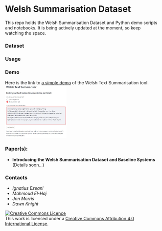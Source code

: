 # Welsh Summarisation Dataset
This repo holds the Welsh Summarisation Dataset and Python demo scripts and notebooks. It is being actively updated at the moment, so keep watching the space.

### Dataset

### Usage

### Demo
Here is the link to [a simple demo](https://share.streamlit.io/ignatiusezeani/welsh-text-summarizer/main/streamlit/app.py) of the Welsh Text Summarisation tool.
<img src="./img/demo_screenshot.JPG" alt="drawing" width="200"/>

<!-- ![This is an image](./img/demo_screenshot.JPG =100x100)
 -->
### Paper(s):
- **Introducing the Welsh Summarisation Dataset and Baseline Systems** (Details soon...)


### Contacts
- *Ignatius Ezeani*
- *Mahmoud El-Haj*
- *Jon Morris*
- *Dawn Knight*

<a rel="license" href="http://creativecommons.org/licenses/by/4.0/"><img alt="Creative Commons Licence" style="border-width:0" src="https://i.creativecommons.org/l/by/4.0/88x31.png" /></a><br />This work is licensed under a <a rel="license" href="http://creativecommons.org/licenses/by/4.0/">Creative Commons Attribution 4.0 International License</a>.

